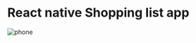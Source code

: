 # React native Shopping list app

![phone](https://user-images.githubusercontent.com/22727203/77694487-aaf6a300-6fdc-11ea-8ca9-8567c5520440.png)
